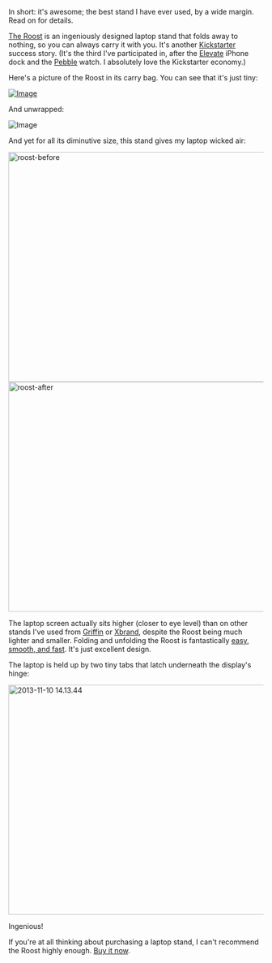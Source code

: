 <!--
.. title: My review of the Roost laptop stand
.. slug: my-review-of-the-roost-laptop-stand
.. date: 2013-12-23 04:58:31
.. tags: gadgets
.. category: 
.. link: 
.. description: 
.. type: text
.. has_math: no
.. status: published
.. wp-status: publish
-->

<html><body><p>In short: it's awesome; the best stand I have ever used, by a wide margin. Read on for details.

<a href="http://www.therooststand.com/">The Roost</a> is an ingeniously designed laptop stand that folds away to nothing, so you can always carry it with you. It's another <a href="http://www.kickstarter.com/projects/86285180/the-roost-saving-your-neck-and-back-from-your-lapt">Kickstarter</a> success story. (It's the third I've participated in, after the <a href="http://www.kickstarter.com/projects/hop/elevation-dock-the-best-dock-for-iphone">Elevate</a> iPhone dock and the <a href="http://www.kickstarter.com/projects/597507018/pebble-e-paper-watch-for-iphone-and-android">Pebble</a> watch. I absolutely love the Kickstarter economy.)

Here's a picture of the Roost in its carry bag. You can see that it's just tiny:

<a href="http://ilovesymposia.files.wordpress.com/2013/11/2013-11-10-14-10-19.jpg"><img class="size-full wp-image" id="i-392" alt="Image" src="http://ilovesymposia.files.wordpress.com/2013/11/2013-11-10-14-10-19.jpg?w=650"></a>

And unwrapped:

<img class="size-full wp-image" id="i-398" alt="Image" src="http://ilovesymposia.files.wordpress.com/2013/11/2013-11-10-14-10-571.jpg?w=650">

And yet for all its diminutive size, this stand gives my laptop wicked air:

<img class="aligncenter size-large wp-image-405" alt="roost-before" src="http://ilovesymposia.files.wordpress.com/2013/12/roost-before.png?w=604" width="604" height="453"> <a href="http://ilovesymposia.files.wordpress.com/2013/12/roost-after.png"><img class="aligncenter size-full wp-image-406" alt="roost-after" src="http://ilovesymposia.files.wordpress.com/2013/12/roost-after.png" width="604" height="453"></a>

The laptop screen actually sits higher (closer to eye level) than on other stands I've used from <a href="http://www.amazon.com/Griffin-Technology-GC16034-Elevator-Laptop/dp/B0044RUSZM/">Griffin</a> or <a href="http://www.amazon.com/Xbrand-XB-1002F-US-Rotating-Laptop-Stand/dp/B000GB3E9W/">Xbrand</a>, despite the Roost being much lighter and smaller. Folding and unfolding the Roost is fantastically <a href="http://www.therooststand.com/pages/how-to-use">easy, smooth, and fast</a>. It's just excellent design.

The laptop is held up by two tiny tabs that latch underneath the display's hinge:

<a href="http://ilovesymposia.files.wordpress.com/2013/12/2013-11-10-14-13-44.jpg"><img class="aligncenter size-full wp-image-403" alt="2013-11-10 14.13.44" src="http://ilovesymposia.files.wordpress.com/2013/12/2013-11-10-14-13-44.jpg" width="604" height="453"></a>

Ingenious!

If you're at all thinking about purchasing a laptop stand, I can't recommend the Roost highly enough. <a href="http://www.therooststand.com/">Buy it now</a>.</p></body></html>
